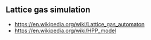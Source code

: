 ## Lattice gas simulation
 - https://en.wikipedia.org/wiki/Lattice_gas_automaton
 - https://en.wikipedia.org/wiki/HPP_model


